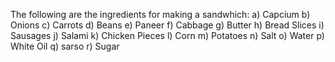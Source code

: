 The following are the ingredients for making a sandwhich:
a) Capcium 
b) Onions 
c) Carrots
d) Beans
e) Paneer
f) Cabbage
g) Butter
h) Bread Slices
i) Sausages
j) Salami
k) Chicken Pieces
l) Corn
m) Potatoes
n) Salt
o) Water
p) White Oil
q) sarso
r) Sugar